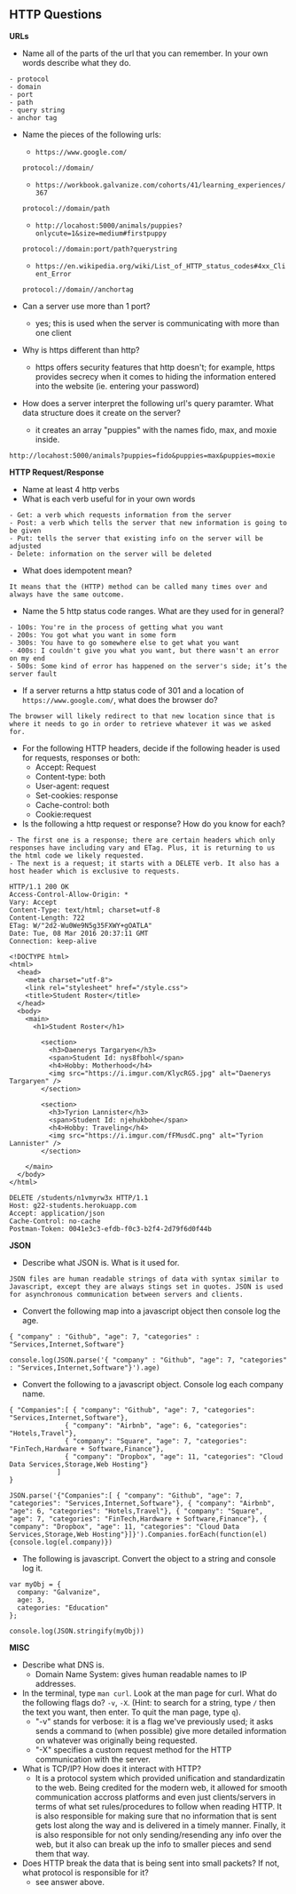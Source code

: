## HTTP Questions

__URLs__

* Name all of the parts of the url that you can remember.  In your own words describe what they do.

```
- protocol
- domain
- port
- path
- query string
- anchor tag
``` 			
* Name the pieces of the following urls:
	* `https://www.google.com/`
	
	```
	protocol://domain/
	```
	* `https://workbook.galvanize.com/cohorts/41/learning_experiences/367`
	
	```
	protocol://domain/path
	```
	* `http://locahost:5000/animals/puppies?onlycute=1&size=medium#firstpuppy`
	
	```
	protocol://domain:port/path?querystring
	```
	* `https://en.wikipedia.org/wiki/List_of_HTTP_status_codes#4xx_Client_Error`
	
	```
	protocol://domain//anchortag
	```
	
* Can a server use more than 1 port?
	- yes; this is used when the server is communicating with more than one client 
* Why is https different than http?
	- https offers security features that http doesn't; for example, https provides secrecy when it comes to hiding the information entered into the website (ie. entering your password)
* How does a server interpret the following url's query paramter.  What data structure does it create on the server?
	- it creates an array "puppies" with the names fido, max, and moxie inside.

```
http://locahost:5000/animals?puppies=fido&puppies=max&puppies=moxie
```

__HTTP Request/Response__

* Name at least 4 http verbs
* What is each verb useful for in your own words

```
- Get: a verb which requests information from the server
- Post: a verb which tells the server that new information is going to be given
- Put: tells the server that existing info on the server will be adjusted
- Delete: information on the server will be deleted

```


* What does idempotent mean?

```
It means that the (HTTP) method can be called many times over and always have the same outcome.
```

* Name the 5 http status code ranges.  What are they used for in general?

```
- 100s: You're in the process of getting what you want 
- 200s: You got what you want in some form 
- 300s: You have to go somewhere else to get what you want 
- 400s: I couldn't give you what you want, but there wasn't an error on my end 
- 500s: Some kind of error has happened on the server's side; it’s the server fault 
```

* If a server returns a http status code of 301 and a location of `https://www.google.com/`, what does the browser do?

```
The browser will likely redirect to that new location since that is where it needs to go in order to retrieve whatever it was we asked for.
```

* For the following HTTP headers, decide if the following header is used for requests, responses or both:
	* Accept: Request
	* Content-type: both
	* User-agent: request
	* Set-cookies: response
	* Cache-control: both
	* Cookie:request
* Is the following a http request or response?  How do you know for each?

```
- The first one is a response; there are certain headers which only responses have including vary and ETag. Plus, it is returning to us the html code we likely requested.
- The next is a request; it starts with a DELETE verb. It also has a host header which is exclusive to requests. 
```


```
HTTP/1.1 200 OK
Access-Control-Allow-Origin: *
Vary: Accept
Content-Type: text/html; charset=utf-8
Content-Length: 722
ETag: W/"2d2-Wu0We9N5g35FXWY+gOATLA"
Date: Tue, 08 Mar 2016 20:37:11 GMT
Connection: keep-alive

<!DOCTYPE html>
<html>
  <head>
    <meta charset="utf-8">
    <link rel="stylesheet" href="/style.css">
    <title>Student Roster</title>
  </head>
  <body>
    <main>
      <h1>Student Roster</h1>
      
        <section>
          <h3>Daenerys Targaryen</h3>
          <span>Student Id: nys8fbohl</span>
          <h4>Hobby: Motherhood</h4>
          <img src="https://i.imgur.com/KlycRG5.jpg" alt="Daenerys Targaryen" />
        </section>
      
        <section>
          <h3>Tyrion Lannister</h3>
          <span>Student Id: njehukbohe</span>
          <h4>Hobby: Traveling</h4>
          <img src="https://i.imgur.com/fFMusdC.png" alt="Tyrion Lannister" />
        </section>
      
    </main>
  </body>
</html>
```

```
DELETE /students/n1vmyrw3x HTTP/1.1
Host: g22-students.herokuapp.com
Accept: application/json
Cache-Control: no-cache
Postman-Token: 0041e3c3-efdb-f0c3-b2f4-2d79f6d0f44b
```

__JSON__

* Describe what JSON is.  What is it used for.

```
JSON files are human readable strings of data with syntax similar to Javascript, except they are always stings set in quotes. JSON is used for asynchronous communication between servers and clients.
```

* Convert the following map into a javascript object then console log the age.

```
{ "company" : "Github", "age": 7, "categories" : "Services,Internet,Software"}
```

```
console.log(JSON.parse('{ "company" : "Github", "age": 7, "categories" : "Services,Internet,Software"}').age)
```

* Convert the following to a javascript object.  Console log each company name.

```
{ "Companies":[ { "company": "Github", "age": 7, "categories": "Services,Internet,Software"},
              { "company": "Airbnb", "age": 6, "categories": "Hotels,Travel"},
              { "company": "Square", "age": 7, "categories": "FinTech,Hardware + Software,Finance"},
              { "company": "Dropbox", "age": 11, "categories": "Cloud Data Services,Storage,Web Hosting"}
            ]
}
```
```
JSON.parse('{"Companies":[ { "company": "Github", "age": 7, "categories": "Services,Internet,Software"}, { "company": "Airbnb", "age": 6, "categories": "Hotels,Travel"}, { "company": "Square", "age": 7, "categories": "FinTech,Hardware + Software,Finance"}, { "company": "Dropbox", "age": 11, "categories": "Cloud Data Services,Storage,Web Hosting"}]}').Companies.forEach(function(el) {console.log(el.company)})
```


* The following is javascript.  Convert the object to a string and console log it.

```
var myObj = {
  company: "Galvanize",
  age: 3,
  categories: "Education"
};
```

```
console.log(JSON.stringify(myObj))
```

__MISC__

* Describe what DNS is.
	- Domain Name System: gives human readable names to IP addresses.
* In the terminal, type `man curl`.  Look at the man page for curl.  What do the following flags do? `-v`, `-X`.  (Hint: to search for a string, type `/` then the text you want, then enter.  To quit the man page, type `q`).
	- "-v" stands for verbose: it is a flag we've previously used; it asks sends a command to (when possible) give more detailed information on whatever was originally being requested.
	- "-X" specifies a custom request method for the HTTP communication with the server.
* What is TCP/IP?  How does it interact with HTTP?
	- It is a protocol system which provided unification and standardizatin to the web. Being credited for the modern web, it allowed for smooth communication accross platforms and even just clients/servers in terms of what set rules/procedures to follow when reading HTTP. It is also responsible for making sure that no information that is sent gets lost along the way and is delivered in a timely manner. Finally, it is also responsible for not only sending/resending any info over the web, but it also can break up the info to smaller pieces and send them that way. 
* Does HTTP break the data that is being sent into small packets?  If not, what protocol is responsible for it?
	- see answer above.

